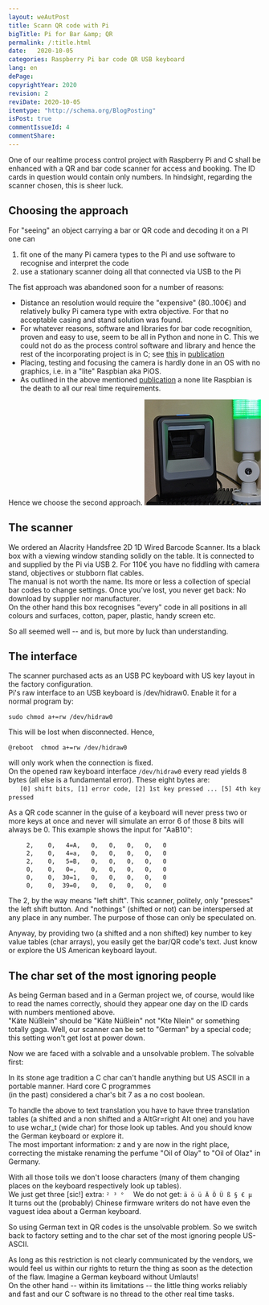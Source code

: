 ```yaml
---
layout: weAutPost
title: Scann QR code with Pi
bigTitle: Pi for Bar &amp; QR
permalink: /:title.html
date:   2020-10-05
categories: Raspberry Pi bar code QR USB keyboard
lang: en
dePage:
copyrightYear: 2020
revision: 2
reviDate: 2020-10-05
itemtype: "http://schema.org/BlogPosting"
isPost: true
commentIssueId: 4
commentShare:
---
```


One of our realtime process control project with Raspberry Pi and C shall be 
enhanced with a QR and bar code scanner for access and booking. The ID cards 
in question would contain only numbers. In hindsight, regarding the scanner 
chosen, this is sheer luck.

## Choosing the approach

For "seeing" an object carrying a bar or QR code and decoding it on a PI one
can
 1. fit one of the many Pi camera types to the Pi and use software to
    recognise and interpret the code
 2. use a stationary scanner doing all that connected via USB to the Pi

The fist approach was abandoned soon for a number of reasons:
 - Distance an resolution would require the "expensive" (80..100€)
   and relatively bulky Pi camera type with extra objective. For that no
   acceptable casing and stand solution was found.
 - For whatever reasons, software and libraries for bar code recognition,
   proven and easy to use, seem to be all in Python and none in C. This we
   could not do as the process control software and library and hence the
   rest of the incorporating project is in C; see 
   [this](https://a-weinert.de/pub/raspberry4remoteServices.pdf
   "Raspberry for remote services") in 
   [publication](https://a-weinert.de/pub/ "by A. Weinert")
 - Placing, testing and focusing the camera is hardly done in an OS with no
   graphics, i.e. in a "lite" Raspbian aka PiOS.
 - As outlined in the above mentioned 
   [publication](https://a-weinert.de/pub/ "by A. Weinert") a none lite 
   Raspbian is the death to all our real time requirements.
   
Hence we choose the second approach. <img src="/assets/images/QRscanner_s414.jpg" width="232"
height="210" title="The scanner"
alt="scanner" class="imgonright" />

## The scanner

We ordered an Alacrity Handsfree 2D 1D Wired Barcode Scanner. Its a black box
with a viewing window standing solidly on the table. It is connected to and
supplied
by the Pi via USB 2. For 110€ you have no fiddling with camera stand, 
objectives or stubborn flat cables.   
The manual is not worth the name. Its more or less a collection of special 
bar codes to change settings. Once you've lost, you never get back: No
download by supplier nor manufacturer.   
On the other hand this box recognises "every" code in all positions in all
colours and surfaces, cotton, paper, plastic, handy screen etc.

So all seemed well -- and is, but more by luck than understanding.

## The interface

The scanner purchased acts as an USB PC keyboard with US key layout in the 
factory configuration.   
Pi's raw interface to an USB keyboard is /dev/hidraw0. Enable it for a normal
program by: 
```
sudo chmod a+=rw /dev/hidraw0 
```
This will be lost when disconnected. Hence, 
```
@reboot  chmod a+=rw /dev/hidraw0
```
will only work when the connection is fixed.   
On the opened raw keyboard interface
 ``/dev/hidraw0`` 
every read yields
8 bytes (all else is a fundamental error). These eight bytes are:      
 &nbsp; &nbsp; `` [0] shift bits, [1] error code, [2] 1st key pressed ... [5] 4th key pressed``
   
As a QR code scanner in the guise of a keyboard will never press two or more
keys at once and never will simulate an error 6 of those 8 bits will always 
be 0.  This example shows the input for "AaB10":
``` 
     2,    0,   4=A,   0,   0,   0,   0,   0
     2,    0,   4=a,   0,   0,   0,   0,   0
     2,    0,   5=B,   0,   0,   0,   0,   0
     0,    0,   0=,    0,   0,   0,   0,   0
     0,    0,  30=1,   0,   0,   0,   0,   0
     0,    0,  39=0,   0,   0,   0,   0,   0   
 ```
The 2, by the way means "left shift". This scanner, politely, only
"presses" the left shift button. 
And "nothings" (shifted or not) can be interspersed at any
place in any number. The purpose of those can only be speculated on.

Anyway, by providing two (a shifted and a non shifted) key
number to key value tables (char arrays), you easily get the
bar/QR code's text. Just know or explore the US American 
keyboard layout.

## The char set of the most ignoring people

As being German based and in a German project we, of course,
would like to read the names correctly, should they appear 
one day on the ID cards with numbers mentioned above.   
"Käte Nüßlein" should be "Käte Nüßlein" not "Kte Nlein" or
something totally gaga. Well, our scanner can be set to 
"German" by a special code; this setting won't get lost at
power down.

Now we are faced with a solvable and a unsolvable problem.
The solvable first:

In its stone age tradition a C char can't handle anything
but US ASCII in a portable manner. Hard core C programmes  
(in the past) considered a char's bit 7 as a no cost boolean.

To handle the above to text translation you have to have
three translation tables (a shifted and a non shifted and a
AltGr=right Alt one) and you have to use wchar_t 
(wide char) for those look up tables. And you should know the German
keyboard or explore it.   
The most important information: z and y are now in the right
place, correcting the mistake renaming the perfume 
"Oil of Olay" to "Oil of Olaz" in Germany.

With all those toils we don't loose characters (many of them
changing places on the keyboard respectively look up tables).   
We just get three [sic!] extra: ``² ³ °  `` 
We do not get: ``ä ö ü Ä Ö Ü ß § € µ``   
It turns out the (probably) Chinese firmware writers do not
have even the vaguest idea about a German keyboard.

So using German text in QR codes is the unsolvable problem.
So we switch back to factory setting and to the char set of
the most ignoring people US-ASCII. 

As long as this restriction is not clearly communicated by
the vendors, we would feel us within our rights to return 
the thing as soon as the detection of the flaw. Imagine a 
German keyboard without Umlauts!  
On the other hand -- within its limitations -- the little
thing works reliably and fast and our C software is no
thread to the other real time tasks.
